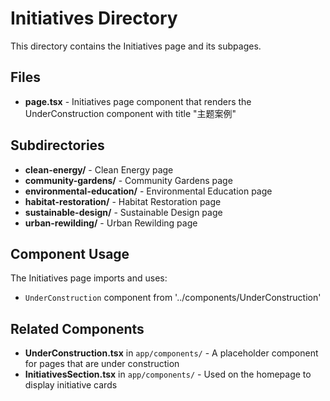 # Initiatives Directory

This directory contains the Initiatives page and its subpages.

## Files

- **page.tsx** - Initiatives page component that renders the UnderConstruction component with title "主题案例"

## Subdirectories

- **clean-energy/** - Clean Energy page
- **community-gardens/** - Community Gardens page
- **environmental-education/** - Environmental Education page
- **habitat-restoration/** - Habitat Restoration page
- **sustainable-design/** - Sustainable Design page
- **urban-rewilding/** - Urban Rewilding page

## Component Usage

The Initiatives page imports and uses:
- `UnderConstruction` component from '../components/UnderConstruction'

## Related Components

- **UnderConstruction.tsx** in `app/components/` - A placeholder component for pages that are under construction
- **InitiativesSection.tsx** in `app/components/` - Used on the homepage to display initiative cards
